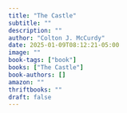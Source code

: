 ```yaml
---
title: "The Castle"
subtitle: ""
description: ""
author: "Colton J. McCurdy"
date: 2025-01-09T08:12:21-05:00
image: ""
book-tags: ["book"]
books: ["The Castle"]
book-authors: []
amazon: ""
thriftbooks: ""
draft: false
---
```

